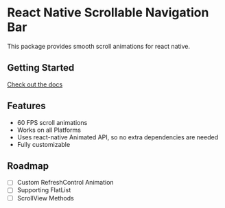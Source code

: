 # React Native Scrollable Navigation Bar

This package provides smooth scroll animations for react native.

## Getting Started

[Check out the docs](https://zobeirhamid.github.io/react-native-scrollable-navigation-bar)

## Features

- 60 FPS scroll animations
- Works on all Platforms
- Uses react-native Animated API, so no extra dependencies are needed
- Fully customizable

## Roadmap

- [ ] Custom RefreshControl Animation
- [ ] Supporting FlatList
- [ ] ScrollView Methods
